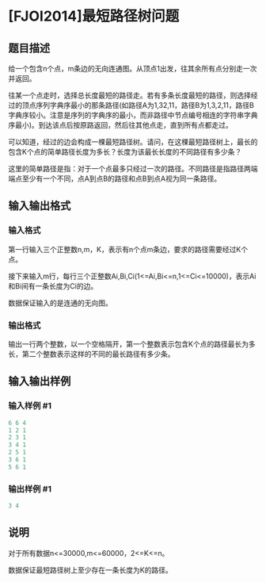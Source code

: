 # [FJOI2014]最短路径树问题

## 题目描述

给一个包含n个点，m条边的无向连通图。从顶点1出发，往其余所有点分别走一次并返回。

往某一个点走时，选择总长度最短的路径走。若有多条长度最短的路径，则选择经过的顶点序列字典序最小的那条路径(如路径A为1,32,11，路径B为1,3,2,11，路径B字典序较小。注意是序列的字典序的最小，而非路径中节点编号相连的字符串字典序最小)。到达该点后按原路返回，然后往其他点走，直到所有点都走过。

可以知道，经过的边会构成一棵最短路径树。请问，在这棵最短路径树上，最长的包含K个点的简单路径长度为多长？长度为该最长长度的不同路径有多少条？

这里的简单路径是指：对于一个点最多只经过一次的路径。不同路径是指路径两端端点至少有一个不同，点A到点B的路径和点B到点A视为同一条路径。

## 输入输出格式

### 输入格式

第一行输入三个正整数n,m，K，表示有n个点m条边，要求的路径需要经过K个点。

接下来输入m行，每行三个正整数Ai,Bi,Ci(1<=Ai,Bi<=n,1<=Ci<=10000)，表示Ai和Bi间有一条长度为Ci的边。

数据保证输入的是连通的无向图。

### 输出格式

输出一行两个整数，以一个空格隔开，第一个整数表示包含K个点的路径最长为多长，第二个整数表示这样的不同的最长路径有多少条。

## 输入输出样例

### 输入样例 #1

```cpp
6 6 4
1 2 1
2 3 1
3 4 1
2 5 1
3 6 1
5 6 1
```


### 输出样例 #1

```cpp
3 4
```


## 说明

对于所有数据n<=30000,m<=60000，2<=K<=n。

数据保证最短路径树上至少存在一条长度为K的路径。

